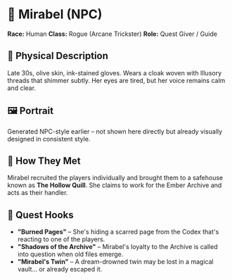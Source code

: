 # 👤 Mirabel (NPC)

**Race:** Human
**Class:** Rogue (Arcane Trickster)
**Role:** Quest Giver / Guide

## 🔹 Physical Description

Late 30s, olive skin, ink-stained gloves. Wears a cloak woven with Illusory threads that shimmer subtly. Her eyes are tired, but her voice remains calm and clear.

## 🖼️ Portrait

Generated NPC-style earlier – not shown here directly but already visually designed in consistent style.

## 🔹 How They Met

Mirabel recruited the players individually and brought them to a safehouse known as **The Hollow Quill**. She claims to work for the Ember Archive and acts as their handler.

## 🔹 Quest Hooks

* **"Burned Pages"** – She's hiding a scarred page from the Codex that's reacting to one of the players.
* **"Shadows of the Archive"** – Mirabel's loyalty to the Archive is called into question when old files emerge.
* **"Mirabel's Twin"** – A dream-drowned twin may be lost in a magical vault... or already escaped it.